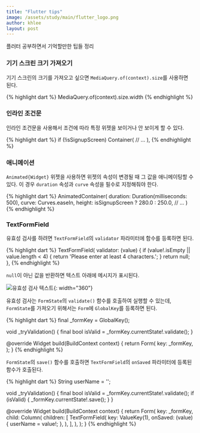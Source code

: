 ```yaml
---
title: "Flutter tips"
image: /assets/study/main/flutter_logo.png
author: khlee
layout: post
---
```


플러터 공부하면서 기억할만한 팁들 정리

### 기기 스크린 크기 가져오기

기기 스크린의 크기를 가져오고 싶으면 `MediaQuery.of(context).size`를 사용하면 된다.

{% highlight dart %}
MediaQuery.of(context).size.width
{% endhighlight %}

### 인라인 조건문

인라인 조건문을 사용해서 조건에 따라 특정 위젯을 보이거나 안 보이게 할 수 있다.

{% highlight dart %}
if (!isSignupScreen)
Container(
  // ...
),
{% endhighlight %}

### 애니메이션

`Animated{Widget}` 위젯을 사용하면 위젯의 속성이 변경될 때 그 값을 애니메이팅할 수 있다. 이 경우 `duration` 속성과 `curve` 속성을 필수로 지정해줘야 한다.

{% highlight dart %}
AnimatedContainer(
  duration: Duration(milliseconds: 500),
  curve: Curves.easeIn,
  height: isSignupScreen ? 280.0 : 250.0,
  // ...
)
{% endhighlight %}

### TextFormField

유효성 검사를 하려면 `TextFormField`의 `validator` 파라미터에 함수를 등록하면 된다.

{% highlight dart %}
TextFormField(
  validator: (value) {
    if (value!.isEmpty || value.length < 4) {
      return 'Please enter at least 4 characters.';
    }
    return null;
  },
{% endhighlight %}

`null`이 아닌 값을 반환하면 텍스트 아래에 메시지가 표시된다.

![유효성 검사 텍스트]({{site.baseurl}}/assets/study/flutter/021_tips/2024-09-21-12.29.53.png){: width="360"}

유효성 검사는 `FormState`의 `validate()` 함수를 호출하여 실행할 수 있는데, `FormState`를 가져오기 위해서는 `Form`에 `GlobalKey`를 등록하면 된다.

{% highlight dart %}
final _formKey = GlobalKey<FormState>();

void _tryValidation() {
  final bool isValid = _formKey.currentState!.validate();
}

@override
Widget build(BuildContext context) {
  return Form(
    key: _formKey,
  );
}
{% endhighlight %}

`FormState`의 `save()` 함수를 호출하면 `TextFormField`의 `onSaved` 파라미터에 등록된 함수가 호출된다.

{% highlight dart %}
String userName = '';

void _tryValidation() {
  final bool isValid = _formKey.currentState!.validate();
  if (isValid) {
    _formKey.currentState!.save();
  }
}

@override
Widget build(BuildContext context) {
  return Form(
    key: _formKey,
    child: Column(
      children: [
        TextFormField(
          key: ValueKey(1),
          onSaved: (value) {
            userName = value!;
          },
        ),
      ],
    ),
  );
}
{% endhighlight %}
